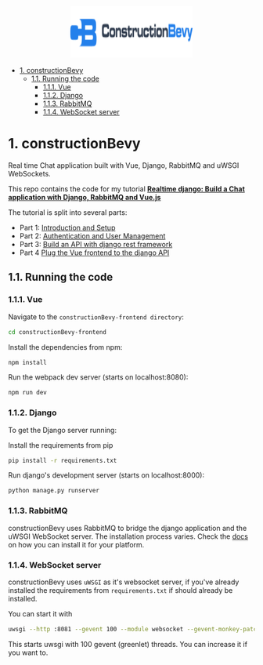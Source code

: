 <p align="center">
  <img width="250" height="105" src="constructionBevy-frontend/src/assets/logotype.png">
</p>


- [1. constructionBevy](#1-constructionBevy)
  - [1.1. Running the code](#11-running-the-code)
    - [1.1.1. Vue](#111-vue)
    - [1.1.2. Django](#112-django)
    - [1.1.3. RabbitMQ](#113-rabbitmq)
    - [1.1.4. WebSocket server](#114-websocket-server)

# 1. constructionBevy

Real time Chat application built with Vue, Django, RabbitMQ and uWSGI WebSockets.

This repo contains the code for my tutorial **[Realtime django: Build a Chat application with Django, RabbitMQ and Vue.js](docs/part1.md)**

The tutorial is split into several parts:

- Part 1: [Introduction and Setup](docs/part1.md)
- Part 2: [Authentication and User Management](docs/part2.md)
- Part 3: [Build an API with django rest framework](docs/part3.md)
- Part 4 [Plug the Vue frontend to the django API](docs/part4.md)

## 1.1. Running the code

### 1.1.1. Vue

Navigate to the `constructionBevy-frontend directory`:

```bash
cd constructionBevy-frontend
```

Install the dependencies from npm:

``` bash
npm install
```

Run the webpack dev server (starts on localhost:8080):

```bash
npm run dev
```

### 1.1.2. Django

To get the Django server running:

Install the requirements from pip

```bash
pip install -r requirements.txt
```

Run django's development server (starts on localhost:8000):

```bash
python manage.py runserver
```

### 1.1.3. RabbitMQ

constructionBevy uses RabbitMQ to bridge the django application and the uWSGI WebSocket server. The installation process varies. Check the [docs](https://www.rabbitmq.com/download.html) on how you can install it for your platform.

### 1.1.4. WebSocket server

constructionBevy uses `uWSGI` as it's websocket server, if you've already installed the requirements from `requirements.txt` if should already be installed.

You can start it with

```bash
uwsgi --http :8081 --gevent 100 --module websocket --gevent-monkey-patch --master
```

This starts uwsgi with 100 gevent (greenlet) threads. You can increase it if you want to.
